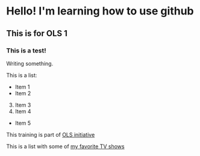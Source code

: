 # Hello! I'm learning how to use github

## This is for OLS 1

### This is a test!

Writing something.

This is a list:

* Item 1
* Item 2
3. Item 3
4. Item 4
- Item 5

This training is part of [OLS initiative](https://openlifesci.org/)

This is a list with some of [my favorite TV shows](./myFavoriteTVshows.md)
